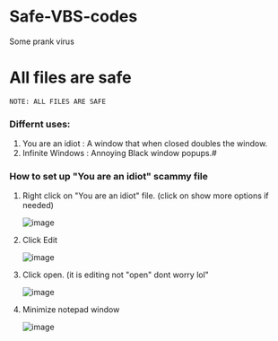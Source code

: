 # Safe-VBS-codes
Some prank virus
# All files are safe
`NOTE: ALL FILES ARE SAFE`
### Differnt uses:
1. You are an idiot : A window that when closed doubles the window.
2. Infinite Windows : Annoying Black window popups.#

### How to set up "You are an idiot" scammy file

1. Right click on "You are an idiot" file. (click on show more options if needed)

   ![image](https://github.com/AvionCGI/Safe-VBS-codes/assets/157320811/ae43e5cc-de1c-4c74-b9e3-9cd11b5b2447)

3. Click Edit

   ![image](https://github.com/AvionCGI/Safe-VBS-codes/assets/157320811/63a1898e-8997-46c1-9493-8b428b26bcd5)
   
5. Click open. (it is editing not "open" dont worry lol"

   ![image](https://github.com/AvionCGI/Safe-VBS-codes/assets/157320811/f7998a20-0fca-40b3-9188-1a8d1272a856)

7. Minimize notepad window

   ![image](https://github.com/AvionCGI/Safe-VBS-codes/assets/157320811/a60d1e01-9ef1-4138-a5a0-c13d37734537)

